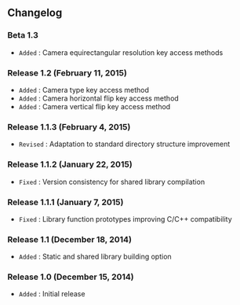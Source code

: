 ## Changelog

### Beta 1.3

- `Added` : Camera equirectangular resolution key access methods

### Release 1.2 (February 11, 2015)

- `Added` : Camera type key access method
- `Added` : Camera horizontal flip key access method
- `Added` : Camera vertical flip key access method

### Release 1.1.3 (February 4, 2015)

- `Revised` : Adaptation to standard directory structure improvement

### Release 1.1.2 (January 22, 2015)

- `Fixed` : Version consistency for shared library compilation

### Release 1.1.1 (January 7, 2015)

- `Fixed` : Library function prototypes improving C/C++ compatibility

### Release 1.1 (December 18, 2014)

- `Added` : Static and shared library building option

### Release 1.0 (December 15, 2014)

- `Added` : Initial release
